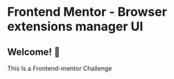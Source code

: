 # Frontend Mentor - Browser extensions manager UI

## Welcome! 👋

This Is a Frontend-mentor Challenge
